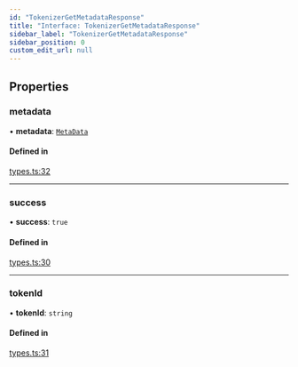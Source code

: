 ```yaml
---
id: "TokenizerGetMetadataResponse"
title: "Interface: TokenizerGetMetadataResponse"
sidebar_label: "TokenizerGetMetadataResponse"
sidebar_position: 0
custom_edit_url: null
---
```


## Properties

### metadata

• **metadata**: [`MetaData`](../modules.md#metadata)

#### Defined in

[types.ts:32](https://github.com/refinery-labs/lunasec-monorepo/blob/59906a9/js/sdks/packages/tokenizer-sdk/src/types.ts#L32)

___

### success

• **success**: ``true``

#### Defined in

[types.ts:30](https://github.com/refinery-labs/lunasec-monorepo/blob/59906a9/js/sdks/packages/tokenizer-sdk/src/types.ts#L30)

___

### tokenId

• **tokenId**: `string`

#### Defined in

[types.ts:31](https://github.com/refinery-labs/lunasec-monorepo/blob/59906a9/js/sdks/packages/tokenizer-sdk/src/types.ts#L31)
